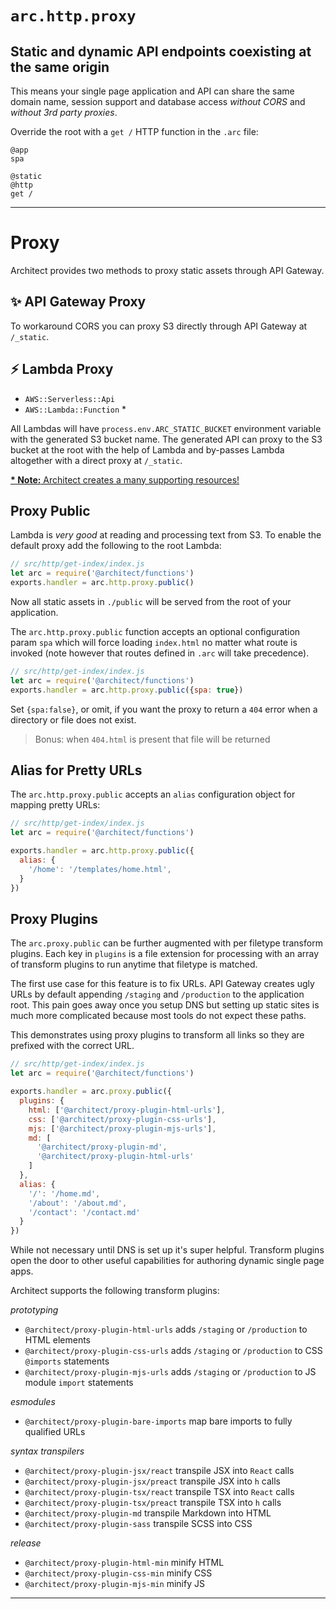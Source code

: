 # `arc.http.proxy`

## Static and dynamic API endpoints coexisting at the same origin

 This means your single page application and API can share the same domain name, session support and database access *without CORS* and *without 3rd party proxies*. 

Override the root with a `get /` HTTP function in the `.arc` file:

```arc
@app
spa

@static
@http
get /

```

---


<h1>Proxy</h1>

Architect provides two methods to proxy static assets through API Gateway.

<h2 id=proxy>✨ API Gateway Proxy</h2>

To workaround CORS you can proxy S3 directly through API Gateway at `/_static`.

<h2>⚡️ Lambda Proxy</h2>

- `AWS::Serverless::Api`
- `AWS::Lambda::Function` *

All Lambdas will have `process.env.ARC_STATIC_BUCKET` environment variable with the generated S3 bucket name. The generated API can proxy to the S3 bucket at the root with the help of Lambda and by-passes Lambda altogether with a direct proxy at `/_static`.

<a href="/api/1/package?arc=%40app%0Atestapp%0A%40static%0A%40http%0Aget%20%2F%0A" 
  target="blank"><b>* Note:</b> Architect creates a many supporting resources!</a>
## Proxy Public

Lambda is _very good_ at reading and processing text from S3. To enable the default proxy add the following to the root Lambda:

```javascript
// src/http/get-index/index.js
let arc = require('@architect/functions')
exports.handler = arc.http.proxy.public()
```

Now all static assets in `./public` will be served from the root of your application.

The `arc.http.proxy.public` function accepts an optional configuration param `spa` which will force loading `index.html` no matter what route is invoked (note however that routes defined in `.arc` will take precedence). 

```javascript
// src/http/get-index/index.js
let arc = require('@architect/functions')
exports.handler = arc.http.proxy.public({spa: true})
```

Set `{spa:false}`, or omit, if you want the proxy to return a `404` error when a directory or file does not exist. 

> Bonus: when `404.html` is present that file will be returned

## Alias for Pretty URLs

The `arc.http.proxy.public` accepts an `alias` configuration object for mapping pretty URLs:

```javascript
// src/http/get-index/index.js
let arc = require('@architect/functions')

exports.handler = arc.http.proxy.public({
  alias: {
    '/home': '/templates/home.html',
  }
})
```

## Proxy Plugins

The `arc.proxy.public` can be further augmented with per filetype transform plugins. Each key in `plugins` is a file extension for processing with an array of transform plugins to run anytime that filetype is matched.

The first use case for this feature is to fix URLs. API Gateway creates ugly URLs by default appending `/staging` and `/production` to the application root. This pain goes away once you setup DNS but setting up static sites is much more complicated because most tools do not expect these paths. 

This demonstrates using proxy plugins to transform all links so they are prefixed with the correct URL. 

```javascript
// src/http/get-index/index.js
let arc = require('@architect/functions')

exports.handler = arc.proxy.public({
  plugins: {
    html: ['@architect/proxy-plugin-html-urls'],
    css: ['@architect/proxy-plugin-css-urls'],
    mjs: ['@architect/proxy-plugin-mjs-urls'],
    md: [
      '@architect/proxy-plugin-md',
      '@architect/proxy-plugin-html-urls'
    ]
  },
  alias: {
    '/': '/home.md',
    '/about': '/about.md',
    '/contact': '/contact.md'
  }
})
```

While not necessary until DNS is set up it's super helpful. Transform plugins open the door to other useful capabilities for authoring dynamic single page apps. 

Architect supports the following transform plugins:

*prototyping*

- `@architect/proxy-plugin-html-urls` adds `/staging` or `/production` to HTML elements
- `@architect/proxy-plugin-css-urls` adds `/staging` or `/production` to CSS `@imports` statements
- `@architect/proxy-plugin-mjs-urls` adds `/staging` or `/production` to JS module `import` statements

*esmodules*

- `@architect/proxy-plugin-bare-imports` map bare imports to fully qualified URLs

*syntax transpilers*

- `@architect/proxy-plugin-jsx/react` transpile JSX into `React` calls
- `@architect/proxy-plugin-jsx/preact` transpile JSX into `h` calls
- `@architect/proxy-plugin-tsx/react` transpile TSX into `React` calls
- `@architect/proxy-plugin-tsx/preact` transpile TSX into `h` calls
- `@architect/proxy-plugin-md` transpile Markdown into HTML
- `@architect/proxy-plugin-sass` transpile SCSS into CSS

*release*

- `@architect/proxy-plugin-html-min` minify HTML
- `@architect/proxy-plugin-css-min` minify CSS 
- `@architect/proxy-plugin-mjs-min` minify JS

---
